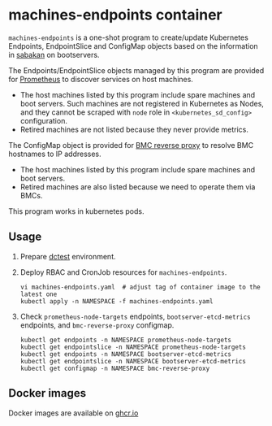 machines-endpoints container
============================

`machines-endpoints` is a one-shot program to create/update Kubernetes Endpoints, EndpointSlice and ConfigMap objects based on the information in [sabakan](https://github.com/cybozu-go/sabakan) on bootservers.

The Endpoints/EndpointSlice objects managed by this program are provided for [Prometheus](https://prometheus.io/) to discover services on host machines.
* The host machines listed by this program include spare machines and boot servers.
    Such machines are not registered in Kubernetes as Nodes, and they cannot be scraped with `node` role in `<kubernetes_sd_config>` configuration.
* Retired machines are not listed because they never provide metrics.

The ConfigMap object is provided for [BMC reverse proxy](https://github.com/cybozu/neco-containers/tree/main/bmc-reverse-proxy) to resolve BMC hostnames to IP addresses.
* The host machines listed by this program include spare machines and boot servers.
* Retired machines are also listed because we need to operate them via BMCs.

This program works in kubernetes pods.

Usage
-----

1. Prepare [dctest](https://github.com/cybozu-go/neco/blob/main/docs/dctest.md) environment.
2. Deploy RBAC and CronJob resources for `machines-endpoints`.

   ```console
   vi machines-endpoints.yaml  # adjust tag of container image to the latest one
   kubectl apply -n NAMESPACE -f machines-endpoints.yaml
   ```

3. Check `prometheus-node-targets` endpoints, `bootserver-etcd-metrics` endpoints, and `bmc-reverse-proxy` configmap.

   ```console
   kubectl get endpoints -n NAMESPACE prometheus-node-targets
   kubectl get endpointslice -n NAMESPACE prometheus-node-targets
   kubectl get endpoints -n NAMESPACE bootserver-etcd-metrics
   kubectl get endpointslice -n NAMESPACE bootserver-etcd-metrics
   kubectl get configmap -n NAMESPACE bmc-reverse-proxy
   ```
 
Docker images
-------------

Docker images are available on [ghcr.io](https://github.com/cybozu/neco-containers/pkgs/container/machines-endpoints)
